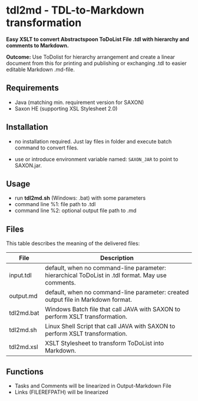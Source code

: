 # tdl2md - TDL-to-Markdown transformation
**Easy XSLT to convert Abstractspoon ToDoList File .tdl with hierarchy and comments to Markdown.**

**Outcome:** Use ToDolist for hierarchy arrangement and create a linear document from this for printing and publishing or exchanging .tdl to easier editable Markdown .md-file.

## Requirements
- Java (matching min. requirement version for SAXON)
- Saxon HE (supporting XSL Stylesheet 2.0)

## Installation
- no installation required. Just lay files in folder and execute batch command to convert files.

- use or introduce environment variable named: `SAXON_JAR` to point to SAXON.jar.

## Usage
- run **tdl2md.sh** (Windows: .bat) with some parameters
- command line %1: file path to .tdl
- command line %2: optional output file path to .md 


## Files
This table describes the meaning of the delivered files:

| File       | Description                                                  |
| ---------- | ------------------------------------------------------------ |
| input.tdl  | default, when no command-line parameter: hierarchical ToDoList in .tdl format. May use comments.      |
| output.md  | default, when no command-line parameter: created output file in Markdown format.                      |
| tdl2md.bat | Windows Batch file that call JAVA with SAXON to perform XSLT transformation. |
| tdl2md.sh | Linux Shell Script that call JAVA with SAXON to perform XSLT transformation. |
| tdl2md.xsl | XSLT Stylesheet to transform ToDoList into Markdown.         |

## Functions
- Tasks and Comments will be linearized in Output-Markdown File
- Links (FILEREFPATH) will be linearized

